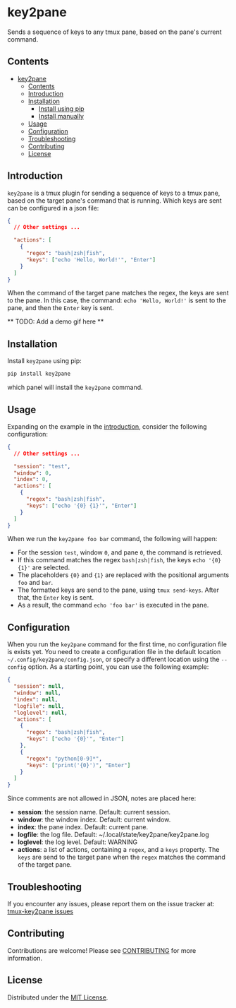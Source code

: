 # key2pane

Sends a sequence of keys to any tmux pane, based on the pane's current command.

## Contents

<!--toc:start-->

- [key2pane](#key2pane)
  - [Contents](#contents)
  - [Introduction](#introduction)
  - [Installation](#installation)
    - [Install using pip](#install-using-pip)
    - [Install manually](#install-manually)
  - [Usage](#usage)
  - [Configuration](#configuration)
  - [Troubleshooting](#troubleshooting)
  - [Contributing](#contributing)
  - [License](#license)

<!--toc:end-->

## Introduction

`key2pane` is a tmux plugin for sending a sequence of keys to a tmux pane, based
on the target pane's command that is running. Which keys are sent can be
configured in a json file:

```json
{
  // Other settings ...

  "actions": [
    {
      "regex": "bash|zsh|fish",
      "keys": ["echo 'Hello, World!'", "Enter"]
    }
  ]
}
```

When the command of the target pane matches the regex, the keys are sent to the
pane. In this case, the command: `echo 'Hello, World!'` is sent to the pane, and
then the `Enter` key is sent.

** TODO: Add a demo gif here **

## Installation

Install `key2pane` using pip:

```sh
pip install key2pane
```

which panel will install the `key2pane` command.

## Usage

Expanding on the example in the [introduction](#introduction), consider the
following configuration:

```json
{
  // Other settings ...

  "session": "test",
  "window": 0,
  "index": 0,
  "actions": [
    {
      "regex": "bash|zsh|fish",
      "keys": ["echo '{0} {1}'", "Enter"]
    }
  ]
}
```

When we run the `key2pane foo bar` command, the following will happen:

- For the session `test`, window `0`, and pane `0`, the command is retrieved.
- If this command matches the regex `bash|zsh|fish`, the keys `echo '{0} {1}'`
  are selected.
- The placeholders `{0}` and `{1}` are replaced with the positional arguments
  `foo` and `bar`.
- The formatted keys are send to the pane, using `tmux send-keys`. After that,
  the `Enter` key is sent.
- As a result, the command `echo 'foo bar'` is executed in the pane.

## Configuration

When you run the `key2pane` command for the first time, no configuration file
is exists yet. You need to create a configuration file in the default location
`~/.config/key2pane/config.json`, or specify a different location using the
`--config` option. As a starting point, you can use the following example:

```json
{
  "session": null,
  "window": null,
  "index": null,
  "logfile": null,
  "loglevel": null,
  "actions": [
    {
      "regex": "bash|zsh|fish",
      "keys": ["echo '{0}'", "Enter"]
    },
    {
      "regex": "python[0-9]*",
      "keys": ["print('{0}')", "Enter"]
    }
  ]
}
```

Since comments are not allowed in JSON, notes are placed here:

- **session**: the session name. Default: current session.
- **window**: the window index. Default: current window.
- **index**: the pane index. Default: current pane.
- **logfile**: the log file. Default: ~/.local/state/key2pane/key2pane.log
- **loglevel**: the log level. Default: WARNING
- **actions**: a list of actions, containing a `regex`, and a `keys` property.
  The `keys` are send to the target pane when the `regex` matches the command
  of the target pane.

## Troubleshooting

If you encounter any issues, please report them on the issue tracker at:
[tmux-key2pane issues](https://github.com/BartSte/tmux-key2pane/issues)

## Contributing

Contributions are welcome! Please see [CONTRIBUTING](./CONTRIBUTING.md) for
more information.

## License

Distributed under the [MIT License](./LICENCE).
